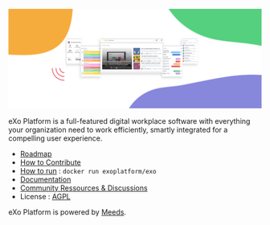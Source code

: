 ![eXo Platform banner](https://github.com/exoplatform/.github/raw/main/profile/exoplatform-banner.png)

eXo Platform is a full-featured digital workplace software with everything your organization need to work efficiently, smartly integrated for a compelling user experience. 


- [Roadmap](https://github.com/orgs/exoplatform/projects/2)
- [How to Contribute](https://developer.exoplatform.org/#id-contributions)
- [How to run](https://github.com/exo-docker/exo#readme) : ```docker run exoplatform/exo```
- [Documentation](https://docs.exoplatform.org/en/latest/)
- [Community Ressources & Discussions](https://github.com/exoplatform/exo-community)
- License : [AGPL](https://github.com/exoplatform/.github/blob/main/LICENSE)

eXo Platform is powered by [Meeds](https://github.com/meeds-io/).
<!--

**Here are some ideas to get you started:**

🙋‍♀️ A short introduction - what is your organization all about?
🌈 Contribution guidelines - how can the community get involved?
👩‍💻 Useful resources - where can the community find your docs? Is there anything else the community should know?
🍿 Fun facts - what does your team eat for breakfast?
🧙 Remember, you can do mighty things with the power of [Markdown](https://guides.github.com/features/mastering-markdown/)
-->

